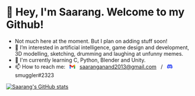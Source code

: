 # 👋 Hey, I'm Saarang. Welcome to my Github!
- Not much here at the moment. But I plan on adding stuff soon!
- 👀 I’m interested in artificial intelligence, game design and development, 3D modelling, sketching, drumming and laughing at unfunny memes.
- 📖 I'm currently learning C, Python, Blender and Unity.
- 📫 How to reach me: &nbsp; <img src="Gmail_Logo_512px.png" width="15" > &nbsp; saaranganand2013@gmail.com &nbsp; / &nbsp; <img src="Discord-Logo.png" width="15" > &nbsp; smuggler#2323

[![Saarang's GitHub stats](https://github-readme-stats.vercel.app/api?username=saaranganand&theme=tokyonight)](https://github.com/anuraghazra/github-readme-stats)

<!---
saaranganand/saaranganand is a ✨ special ✨ repository because its `README.md` (this file) appears on your GitHub profile.
You can click the Preview link to take a look at your changes.
--->
